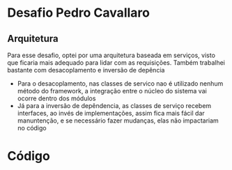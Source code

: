 <h1>Desafio Pedro Cavallaro</h1>
<h2>Arquitetura</h2>
<p>Para esse desafio, optei por uma arquitetura baseada em serviços, visto que ficaria mais adequado para lidar com as requisições. Também trabalhei bastante com desacoplamento e inversão de depência</p>

<ul>
  <li>Para o desacoplamento, nas classes de servico nao é utilizado nenhum método do framework, a integração entre o núcleo do sistema vai ocorre dentro dos módulos
  </li>
  <li>Já para a inversão de depêndencia, as classes de serviço recebem interfaces, ao invés de implementações, assim fica mais fácil dar manuntenção, e se necessário fazer mudanças, elas não impactariam no código 
  </li>
</ul>

<h1>Código<h1>
